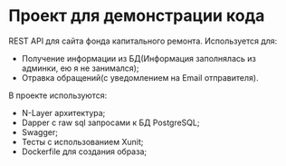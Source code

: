 # Проект для демонстрации кода

REST API для сайта фонда капитального ремонта.
Используется для:
- Получение информации из БД(Информация заполнялась из админки, ею я не занимался);
- Отравка обращений(с уведомлением на Email отправителя).

В проекте используются:
- N-Layer архитектура;
- Dapper с raw sql запросами к БД PostgreSQL;
- Swagger;
- Тесты с использованием Xunit;
- Dockerfile для создания образа;